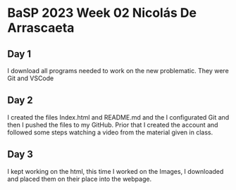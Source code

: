# BaSP 2023 Week 02 Nicolás De Arrascaeta



## Day 1

I download all programs needed to work on the new problematic.
They were Git and VSCode

## Day 2

I created the files Index.html and README.md and the I configurated Git and then I pushed
the files to my GitHub. Prior that I created the account and followed some steps watching
a video from the material given in class.

## Day 3 

I kept working on the html, this time I worked on the Images, I downloaded and placed them on 
their  place into the webpage.